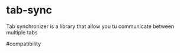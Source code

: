 # tab-sync
Tab synchronizer is a library that allow you tu communicate between multiple tabs

#compatibility


